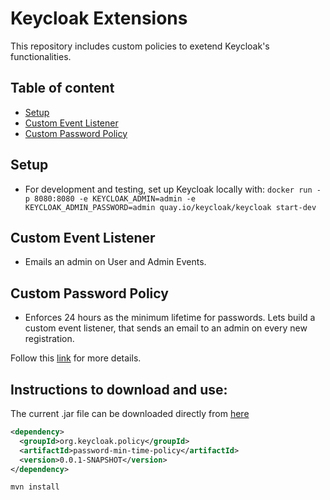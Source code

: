 # Keycloak Extensions

This repository includes custom policies to exetend Keycloak's functionalities. 

## Table of content

- [Setup](#setup)
- [Custom Event Listener](#custom-event-listener)
- [Custom Password Policy](#custom-password-policy)

## Setup
- For development and testing, set up Keycloak locally with: `docker run -p 8080:8080 -e KEYCLOAK_ADMIN=admin -e KEYCLOAK_ADMIN_PASSWORD=admin quay.io/keycloak/keycloak start-dev
`


## Custom Event Listener
- Emails an admin on User and Admin Events.

## Custom Password Policy
- Enforces 24 hours as the minimum lifetime for passwords.
Lets build a custom event listener, that sends an email to an admin on every new registration.

Follow this [link](custom-event-listener/README.md) for more details.

## Instructions to download and use:

The current .jar file can be downloaded directly from [here](./assets/password-min-time-policy-current.jar)
```xml
<dependency>
  <groupId>org.keycloak.policy</groupId>
  <artifactId>password-min-time-policy</artifactId>
  <version>0.0.1-SNAPSHOT</version>
</dependency>
```
```bash
mvn install
```
